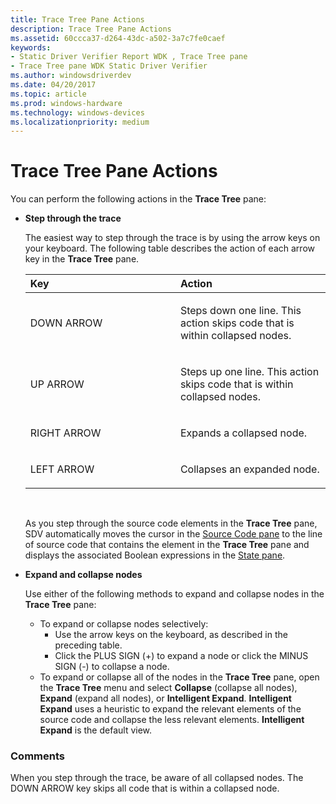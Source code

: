 ```yaml
---
title: Trace Tree Pane Actions
description: Trace Tree Pane Actions
ms.assetid: 60ccca37-d264-43dc-a502-3a7c7fe0caef
keywords:
- Static Driver Verifier Report WDK , Trace Tree pane
- Trace Tree pane WDK Static Driver Verifier
ms.author: windowsdriverdev
ms.date: 04/20/2017
ms.topic: article
ms.prod: windows-hardware
ms.technology: windows-devices
ms.localizationpriority: medium
---
```


# Trace Tree Pane Actions


You can perform the following actions in the **Trace Tree** pane:

-   **Step through the trace**

    The easiest way to step through the trace is by using the arrow keys on your keyboard. The following table describes the action of each arrow key in the **Trace Tree** pane.

    <table>
    <colgroup>
    <col width="50%" />
    <col width="50%" />
    </colgroup>
    <thead>
    <tr class="header">
    <th align="left">Key</th>
    <th align="left">Action</th>
    </tr>
    </thead>
    <tbody>
    <tr class="odd">
    <td align="left"><p>DOWN ARROW</p></td>
    <td align="left"><p>Steps down one line. This action skips code that is within collapsed nodes.</p></td>
    </tr>
    <tr class="even">
    <td align="left"><p>UP ARROW</p></td>
    <td align="left"><p>Steps up one line. This action skips code that is within collapsed nodes.</p></td>
    </tr>
    <tr class="odd">
    <td align="left"><p>RIGHT ARROW</p></td>
    <td align="left"><p>Expands a collapsed node.</p></td>
    </tr>
    <tr class="even">
    <td align="left"><p>LEFT ARROW</p></td>
    <td align="left"><p>Collapses an expanded node.</p></td>
    </tr>
    </tbody>
    </table>

     

    As you step through the source code elements in the **Trace Tree** pane, SDV automatically moves the cursor in the [Source Code pane](source-code-pane.md) to the line of source code that contains the element in the **Trace Tree** pane and displays the associated Boolean expressions in the [State pane](state-pane.md).

-   **Expand and collapse nodes**

    Use either of the following methods to expand and collapse nodes in the **Trace Tree** pane:

    -   To expand or collapse nodes selectively:
        -   Use the arrow keys on the keyboard, as described in the preceding table.
        -   Click the PLUS SIGN (+) to expand a node or click the MINUS SIGN (-) to collapse a node.
    -   To expand or collapse all of the nodes in the **Trace Tree** pane, open the **Trace Tree** menu and select **Collapse** (collapse all nodes), **Expand** (expand all nodes), or **Intelligent Expand**. **Intelligent Expand** uses a heuristic to expand the relevant elements of the source code and collapse the less relevant elements. **Intelligent Expand** is the default view.

### <span id="comments"></span><span id="COMMENTS"></span>Comments

When you step through the trace, be aware of all collapsed nodes. The DOWN ARROW key skips all code that is within a collapsed node.

 

 





